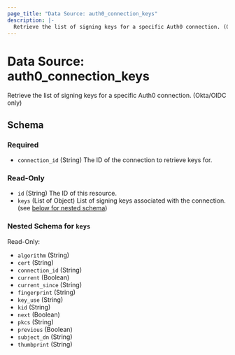 ```yaml
---
page_title: "Data Source: auth0_connection_keys"
description: |-
  Retrieve the list of signing keys for a specific Auth0 connection. (Okta/OIDC only)
---
```


# Data Source: auth0_connection_keys

Retrieve the list of signing keys for a specific Auth0 connection. (Okta/OIDC only)



<!-- schema generated by tfplugindocs -->
## Schema

### Required

- `connection_id` (String) The ID of the connection to retrieve keys for.

### Read-Only

- `id` (String) The ID of this resource.
- `keys` (List of Object) List of signing keys associated with the connection. (see [below for nested schema](#nestedatt--keys))

<a id="nestedatt--keys"></a>
### Nested Schema for `keys`

Read-Only:

- `algorithm` (String)
- `cert` (String)
- `connection_id` (String)
- `current` (Boolean)
- `current_since` (String)
- `fingerprint` (String)
- `key_use` (String)
- `kid` (String)
- `next` (Boolean)
- `pkcs` (String)
- `previous` (Boolean)
- `subject_dn` (String)
- `thumbprint` (String)


